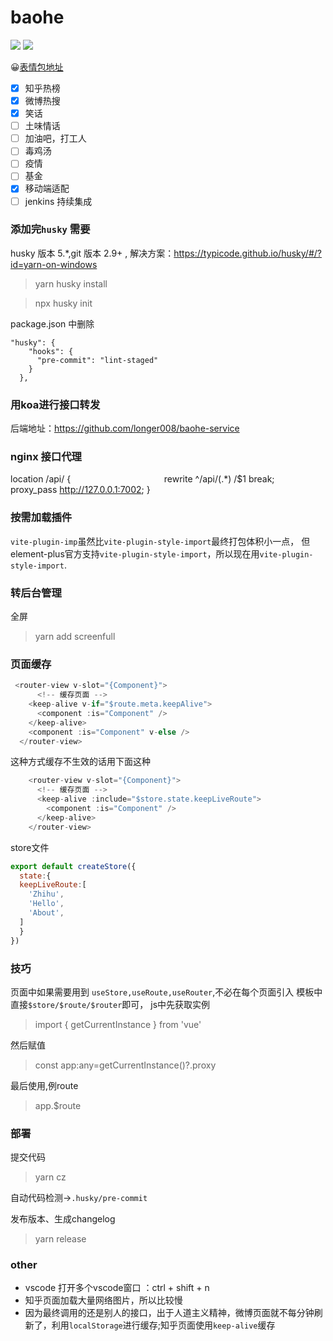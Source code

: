 # baohe

![](https://img.shields.io/apm/l/vim-mode) ![](https://img.shields.io/badge/download-1K-brightgreen.svg)

😀[表情包地址](https://emojipedia.org/people/)

- [x] 知乎热榜
- [x] 微博热搜
- [x] 笑话
- [ ] 土味情话
- [ ] 加油吧，打工人
- [ ] 毒鸡汤
- [ ] 疫情
- [ ] 基金
- [x] 移动端适配
- [ ] jenkins 持续集成

### 添加完`husky` 需要

husky 版本 5.\*,git 版本 2.9+ , 解决方案：https://typicode.github.io/husky/#/?id=yarn-on-windows

> yarn husky install

> npx husky init

package.json 中删除

```
"husky": {
    "hooks": {
      "pre-commit": "lint-staged"
    }
  },

```


### 用koa进行接口转发
后端地址：https://github.com/longer008/baohe-service

### nginx 接口代理

location /api/ {                                   
  rewrite ^/api/(.\*) /$1 break;           
  proxy_pass http://127.0.0.1:7002;
}


### 按需加载插件
`vite-plugin-imp`虽然比`vite-plugin-style-import`最终打包体积小一点，
但element-plus官方支持`vite-plugin-style-import`，所以现在用`vite-plugin-style-import`.

### 转后台管理
全屏
> yarn add screenfull 


### 页面缓存
```js
 <router-view v-slot="{Component}">
      <!-- 缓存页面 -->
    <keep-alive v-if="$route.meta.keepAlive">
      <component :is="Component" />
    </keep-alive>
    <component :is="Component" v-else />
  </router-view>
```
这种方式缓存不生效的话用下面这种
```js
    <router-view v-slot="{Component}">
      <!-- 缓存页面 -->
      <keep-alive :include="$store.state.keepLiveRoute">
        <component :is="Component" />
      </keep-alive>
    </router-view>
```
store文件
```js
export default createStore({
  state:{
  keepLiveRoute:[
    'Zhihu',
    'Hello',
    'About',
  ]
  }
})

```
### 技巧
页面中如果需要用到 `useStore,useRoute,useRouter`,不必在每个页面引入
模板中直接`$store/$route/$router`即可，
js中先获取实例
> import { getCurrentInstance } from 'vue'

然后赋值
> const app:any=getCurrentInstance()?.proxy

最后使用,例route
> app.$route

### 部署
提交代码
> yarn cz

自动代码检测->`.husky/pre-commit`

发布版本、生成changelog
> yarn release


### other
- vscode 打开多个vscode窗口 ：ctrl + shift + n
- 知乎页面加载大量网络图片，所以比较慢
- 因为最终调用的还是别人的接口，出于人道主义精神，微博页面就不每分钟刷新了，利用`localStorage`进行缓存;知乎页面使用`keep-alive`缓存


